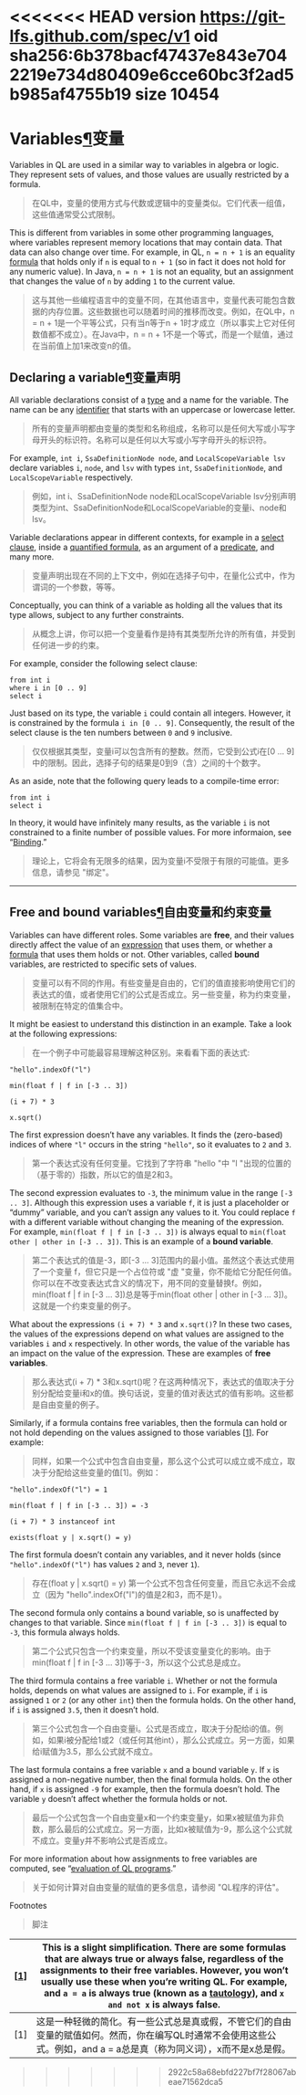 <<<<<<< HEAD
version https://git-lfs.github.com/spec/v1
oid sha256:6b378bacf47437e843e7042219e734d80409e6cce60bc3f2ad5b985af4755b19
size 10454
=======
# Variables[¶](https://codeql.github.com/docs/ql-language-reference/variables/#variables)变量

Variables in QL are used in a similar way to variables in algebra or logic. They represent sets of values, and those values are usually restricted by a formula.

> 在QL中，变量的使用方式与代数或逻辑中的变量类似。它们代表一组值，这些值通常受公式限制。

This is different from variables in some other programming languages, where variables represent memory locations that may contain data. That data can also change over time. For example, in QL, `n = n + 1` is an equality [formula](https://codeql.github.com/docs/ql-language-reference/formulas/#formulas) that holds only if `n` is equal to `n + 1` (so in fact it does not hold for any numeric value). In Java, `n = n + 1` is not an equality, but an assignment that changes the value of `n` by adding `1` to the current value.

> 这与其他一些编程语言中的变量不同，在其他语言中，变量代表可能包含数据的内存位置。这些数据也可以随着时间的推移而改变。例如，在QL中，n = n + 1是一个平等公式，只有当n等于n + 1时才成立（所以事实上它对任何数值都不成立）。在Java中，n = n + 1不是一个等式，而是一个赋值，通过在当前值上加1来改变n的值。



## Declaring a variable[¶](https://codeql.github.com/docs/ql-language-reference/variables/#declaring-a-variable)变量声明

All variable declarations consist of a [type](https://codeql.github.com/docs/ql-language-reference/types/#types) and a name for the variable. The name can be any [identifier](https://codeql.github.com/docs/ql-language-reference/ql-language-specification/#identifiers) that starts with an uppercase or lowercase letter.

> 所有的变量声明都由变量的类型和名称组成，名称可以是任何大写或小写字母开头的标识符。名称可以是任何以大写或小写字母开头的标识符。

For example, `int i`, `SsaDefinitionNode node`, and `LocalScopeVariable lsv` declare variables `i`, `node`, and `lsv` with types `int`, `SsaDefinitionNode`, and `LocalScopeVariable` respectively.

> 例如，int i、SsaDefinitionNode node和LocalScopeVariable lsv分别声明类型为int、SsaDefinitionNode和LocalScopeVariable的变量i、node和lsv。

Variable declarations appear in different contexts, for example in a [select clause](https://codeql.github.com/docs/ql-language-reference/queries/#select-clauses), inside a [quantified formula](https://codeql.github.com/docs/ql-language-reference/formulas/#quantified-formulas), as an argument of a [predicate](https://codeql.github.com/docs/ql-language-reference/predicates/#predicates), and many more.

> 变量声明出现在不同的上下文中，例如在选择子句中，在量化公式中，作为谓词的一个参数，等等。

Conceptually, you can think of a variable as holding all the values that its type allows, subject to any further constraints.

> 从概念上讲，你可以把一个变量看作是持有其类型所允许的所有值，并受到任何进一步的约束。

For example, consider the following select clause:

```
from int i
where i in [0 .. 9]
select i
```

Just based on its type, the variable `i` could contain all integers. However, it is constrained by the formula `i in [0 .. 9]`. Consequently, the result of the select clause is the ten numbers between `0` and `9` inclusive.

> 仅仅根据其类型，变量i可以包含所有的整数。然而，它受到公式i在[0 ... 9]中的限制。因此，选择子句的结果是0到9（含）之间的十个数字。

As an aside, note that the following query leads to a compile-time error:

```
from int i
select i
```

In theory, it would have infinitely many results, as the variable `i` is not constrained to a finite number of possible values. For more informaion, see “[Binding](https://codeql.github.com/docs/ql-language-reference/evaluation-of-ql-programs/#binding).”

> 理论上，它将会有无限多的结果，因为变量i不受限于有限的可能值。更多信息，请参见 "绑定"。

----



## Free and bound variables[¶](https://codeql.github.com/docs/ql-language-reference/variables/#free-and-bound-variables)自由变量和约束变量



Variables can have different roles. Some variables are **free**, and their values directly affect the value of an [expression](https://codeql.github.com/docs/ql-language-reference/expressions/#expressions) that uses them, or whether a [formula](https://codeql.github.com/docs/ql-language-reference/formulas/#formulas) that uses them holds or not. Other variables, called **bound** variables, are restricted to specific sets of values.

> 变量可以有不同的作用。有些变量是自由的，它们的值直接影响使用它们的表达式的值，或者使用它们的公式是否成立。另一些变量，称为约束变量，被限制在特定的值集合中。

It might be easiest to understand this distinction in an example. Take a look at the following expressions:

> 在一个例子中可能最容易理解这种区别。来看看下面的表达式:

```
"hello".indexOf("l")

min(float f | f in [-3 .. 3])

(i + 7) * 3

x.sqrt()
```

The first expression doesn’t have any variables. It finds the (zero-based) indices of where `"l"` occurs in the string `"hello"`, so it evaluates to `2` and `3`.

> 第一个表达式没有任何变量。它找到了字符串 "hello "中 "l "出现的位置的（基于零的）指数，所以它的值是2和3。

The second expression evaluates to `-3`, the minimum value in the range `[-3 .. 3]`. Although this expression uses a variable `f`, it is just a placeholder or “dummy” variable, and you can’t assign any values to it. You could replace `f` with a different variable without changing the meaning of the expression. For example, `min(float f | f in [-3 .. 3])` is always equal to `min(float other | other in [-3 .. 3])`. This is an example of a **bound variable**.

> 第二个表达式的值是-3，即[-3 ... 3]范围内的最小值。虽然这个表达式使用了一个变量 f，但它只是一个占位符或 "虚 "变量，你不能给它分配任何值。你可以在不改变表达式含义的情况下，用不同的变量替换f。例如，min(float f | f in [-3 ... 3])总是等于min(float other | other in [-3 ... 3])。这就是一个约束变量的例子。

What about the expressions `(i + 7) * 3` and `x.sqrt()`? In these two cases, the values of the expressions depend on what values are assigned to the variables `i` and `x` respectively. In other words, the value of the variable has an impact on the value of the expression. These are examples of **free variables**.

> 那么表达式(i + 7) * 3和x.sqrt()呢？在这两种情况下，表达式的值取决于分别分配给变量i和x的值。换句话说，变量的值对表达式的值有影响。这些都是自由变量的例子。

Similarly, if a formula contains free variables, then the formula can hold or not hold depending on the values assigned to those variables [[1\]](https://codeql.github.com/docs/ql-language-reference/variables/#id3). For example:

> 同样，如果一个公式中包含自由变量，那么这个公式可以成立或不成立，取决于分配给这些变量的值[1]。例如：

```
"hello".indexOf("l") = 1

min(float f | f in [-3 .. 3]) = -3

(i + 7) * 3 instanceof int

exists(float y | x.sqrt() = y)
```

The first formula doesn’t contain any variables, and it never holds (since `"hello".indexOf("l")` has values `2` and `3`, never `1`).

> 存在(float y | x.sqrt() = y)
> 第一个公式不包含任何变量，而且它永远不会成立（因为 "hello".indexOf("l")的值是2和3，而不是1）。

The second formula only contains a bound variable, so is unaffected by changes to that variable. Since `min(float f | f in [-3 .. 3])` is equal to `-3`, this formula always holds.

> 第二个公式只包含一个约束变量，所以不受该变量变化的影响。由于min(float f | f in [-3 ... 3])等于-3，所以这个公式总是成立。

The third formula contains a free variable `i`. Whether or not the formula holds, depends on what values are assigned to `i`. For example, if `i` is assigned `1` or `2` (or any other `int`) then the formula holds. On the other hand, if `i` is assigned `3.5`, then it doesn’t hold.

> 第三个公式包含一个自由变量i。公式是否成立，取决于分配给i的值。例如，如果i被分配给1或2（或任何其他int），那么公式成立。另一方面，如果给i赋值为3.5，那么公式就不成立。

The last formula contains a free variable `x` and a bound variable `y`. If `x` is assigned a non-negative number, then the final formula holds. On the other hand, if `x` is assigned `-9` for example, then the formula doesn’t hold. The variable `y` doesn’t affect whether the formula holds or not.

> 最后一个公式包含一个自由变量x和一个约束变量y，如果x被赋值为非负数，那么最后的公式成立。另一方面，比如x被赋值为-9，那么这个公式就不成立。变量y并不影响公式是否成立。

For more information about how assignments to free variables are computed, see “[evaluation of QL programs](https://codeql.github.com/docs/ql-language-reference/evaluation-of-ql-programs/#evaluation-of-ql-programs).”

> 关于如何计算对自由变量的赋值的更多信息，请参阅 "QL程序的评估"。

Footnotes

> 脚注

| [[1\]](https://codeql.github.com/docs/ql-language-reference/variables/#id2) | This is a slight simplification. There are some formulas that are always true or always false, regardless of the assignments to their free variables. However, you won’t usually use these when you’re writing QL. For example, and `a = a` is always true (known as a [tautology](https://en.wikipedia.org/wiki/Tautology_(logic))), and `x and not x` is always false. |
| ------------------------------------------------------------ | ------------------------------------------------------------ |
| [1]                                                          | 这是一种轻微的简化。有一些公式总是真或假，不管它们的自由变量的赋值如何。然而，你在编写QL时通常不会使用这些公式。例如，and a = a总是真（称为同义词），x而不是x总是假。 |
>>>>>>> 2922c58a68ebfd227bf7f28067abeae71562dca5
